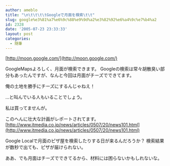 ```yaml
---
author: ameblo
title: "\n\t\t\t\tGoogleで月面を検索\t\t"
slug: google%e3%81%a7%e6%9c%88%e9%9d%a2%e3%82%92%e6%a4%9c%e7%b4%a2
id: 2328
date: '2005-07-23 23:33:33'
layout: post
categories:
  - 随筆
---
```


[http://moon.google.com/](http://moon.google.com/)

GoogleMapsよろしく、月面が検索できます。 Googleの検索は常々胡散臭い部分もあったんですが、なんと今回は月面がチーズでできてます。

俺の土地を勝手にチーズにするんじゃねえ！

…と叫んでいる人もいることでしょう。

私は買ってませんが。

このへんに壮大な計画がレポートされてます。 [http://www.itmedia.co.jp/news/articles/0507/20/news101.html](http://www.itmedia.co.jp/news/articles/0507/20/news101.html)

Google Localで月面のピザ屋を検索したりする日が来るんだろうか？ 検索結果が数秒で出ても、ピザが届けられない。

ああ、でも月面はチーズでできてるから、材料には困らないかもしれないな。